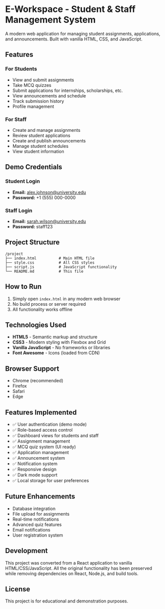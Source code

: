 # E-Workspace - Student & Staff Management System

A modern web application for managing student assignments, applications, and announcements. Built with vanilla HTML, CSS, and JavaScript.

## Features

### For Students
- View and submit assignments
- Take MCQ quizzes
- Submit applications for internships, scholarships, etc.
- View announcements and schedule
- Track submission history
- Profile management

### For Staff
- Create and manage assignments
- Review student applications
- Create and publish announcements
- Manage student schedules
- View student information

## Demo Credentials

### Student Login
- **Email:** alex.johnson@university.edu
- **Password:** +1 (555) 000-0000

### Staff Login
- **Email:** sarah.wilson@university.edu
- **Password:** staff123

## Project Structure

```
/project
├── index.html          # Main HTML file
├── style.css           # All CSS styles
├── script.js           # JavaScript functionality
└── README.md           # This file
```

## How to Run

1. Simply open `index.html` in any modern web browser
2. No build process or server required
3. All functionality works offline

## Technologies Used

- **HTML5** - Semantic markup and structure
- **CSS3** - Modern styling with Flexbox and Grid
- **Vanilla JavaScript** - No frameworks or libraries
- **Font Awesome** - Icons (loaded from CDN)

## Browser Support

- Chrome (recommended)
- Firefox
- Safari
- Edge

## Features Implemented

- ✅ User authentication (demo mode)
- ✅ Role-based access control
- ✅ Dashboard views for students and staff
- ✅ Assignment management
- ✅ MCQ quiz system (UI ready)
- ✅ Application management
- ✅ Announcement system
- ✅ Notification system
- ✅ Responsive design
- ✅ Dark mode support
- ✅ Local storage for user preferences

## Future Enhancements

- Database integration
- File upload for assignments
- Real-time notifications
- Advanced quiz features
- Email notifications
- User registration system

## Development

This project was converted from a React application to vanilla HTML/CSS/JavaScript. All the original functionality has been preserved while removing dependencies on React, Node.js, and build tools.

## License

This project is for educational and demonstration purposes.

